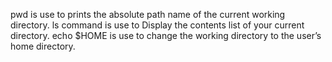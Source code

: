 pwd is use to prints the absolute path name of the current working directory.
ls command is use to Display the contents list of your current directory.
echo $HOME is use to change the working directory to the user’s home directory.
